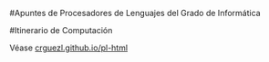 #Apuntes de Procesadores de Lenguajes del Grado de Informática

#Itinerario de Computación

Véase [crguezl.github.io/pl-html](crguezl.github.io/pl-html)
